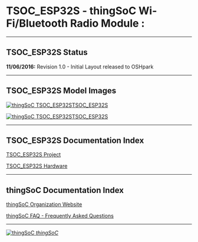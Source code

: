 # TSOC_ESP32S - thingSoC Wi-Fi/Bluetooth Radio Module :




---------------------------------------

## TSOC_ESP32S Status <a name="TSOC_ESP32S_status"/>

**11/06/2016:** 
Revision 1.0 - Initial Layout released to OSHpark

---------------------------------------
## TSOC_ESP32S Model Images


[![thingSoC TSOC_ESP32S](https://raw.githubusercontent.com/thingSoC/TSOC_ESP32S/master/TSOC_ESP32S/images/TSOC_ESP32S_top.png?raw=true)TSOC_ESP32S](https://github.com/thingSoC/TSOC_ESP32S)


[![thingSoC TSOC_ESP32S](https://raw.githubusercontent.com/thingSoC/TSOC_ESP32S/master/TSOC_ESP32S/images/TSOC_ESP32S_bot.png?raw=true)TSOC_ESP32S](https://github.com/thingSoC/TSOC_ESP32S)


---------------------------------------

## TSOC_ESP32S Documentation Index <a name="TSOC_ESP32S_documentation_index"/>

[TSOC_ESP32S Project](http://thingsoc.github.io/projects/TSOC_ESP32S.html)

[TSOC_ESP32S Hardware](https://github.com/thingSoC/TSOC_ESP32S/tree/master/TSOC_ESP32S/hardware)


---------------------------------------

## thingSoC Documentation Index <a name="thingSoC_documentation_index"/>

[thingSoC Organization Website](http://thingSoC.github.io)

[thingSoC FAQ - Frequently Asked Questions](http://thingsoc.github.io/support/faq.html)

---------------------------------------

[![thingSoC](http://thingsoc.github.io/img/projects/thingSoC/thingSoC_thumb.png?raw=true) 
*thingSoC*](http://thingsoc.github.io)
